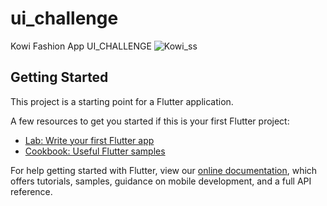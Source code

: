 # ui_challenge

Kowi Fashion App UI_CHALLENGE
![Kowi_ss](https://user-images.githubusercontent.com/67622760/132391015-7bbea74b-0847-4bbe-8ed6-1af7e5634a28.PNG)

## Getting Started

This project is a starting point for a Flutter application.

A few resources to get you started if this is your first Flutter project:

- [Lab: Write your first Flutter app](https://flutter.dev/docs/get-started/codelab)
- [Cookbook: Useful Flutter samples](https://flutter.dev/docs/cookbook)

For help getting started with Flutter, view our
[online documentation](https://flutter.dev/docs), which offers tutorials,
samples, guidance on mobile development, and a full API reference.

